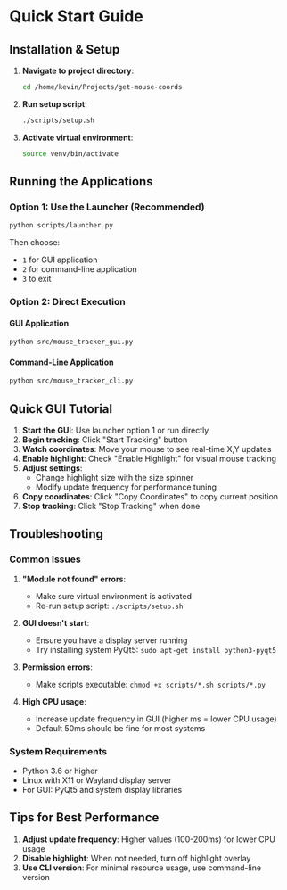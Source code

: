 # Quick Start Guide

## Installation & Setup

1. **Navigate to project directory**:
   ```bash
   cd /home/kevin/Projects/get-mouse-coords
   ```

2. **Run setup script**:
   ```bash
   ./scripts/setup.sh
   ```

3. **Activate virtual environment**:
   ```bash
   source venv/bin/activate
   ```

## Running the Applications

### Option 1: Use the Launcher (Recommended)
```bash
python scripts/launcher.py
```
Then choose:
- `1` for GUI application
- `2` for command-line application
- `3` to exit

### Option 2: Direct Execution

#### GUI Application
```bash
python src/mouse_tracker_gui.py
```

#### Command-Line Application
```bash
python src/mouse_tracker_cli.py
```

## Quick GUI Tutorial

1. **Start the GUI**: Use launcher option 1 or run directly
2. **Begin tracking**: Click "Start Tracking" button
3. **Watch coordinates**: Move your mouse to see real-time X,Y updates
4. **Enable highlight**: Check "Enable Highlight" for visual mouse tracking
5. **Adjust settings**: 
   - Change highlight size with the size spinner
   - Modify update frequency for performance tuning
6. **Copy coordinates**: Click "Copy Coordinates" to copy current position
7. **Stop tracking**: Click "Stop Tracking" when done

## Troubleshooting

### Common Issues

1. **"Module not found" errors**:
   - Make sure virtual environment is activated
   - Re-run setup script: `./scripts/setup.sh`

2. **GUI doesn't start**:
   - Ensure you have a display server running
   - Try installing system PyQt5: `sudo apt-get install python3-pyqt5`

3. **Permission errors**:
   - Make scripts executable: `chmod +x scripts/*.sh scripts/*.py`

4. **High CPU usage**:
   - Increase update frequency in GUI (higher ms = lower CPU usage)
   - Default 50ms should be fine for most systems

### System Requirements
- Python 3.6 or higher
- Linux with X11 or Wayland display server
- For GUI: PyQt5 and system display libraries

## Tips for Best Performance

1. **Adjust update frequency**: Higher values (100-200ms) for lower CPU usage
2. **Disable highlight**: When not needed, turn off highlight overlay
3. **Use CLI version**: For minimal resource usage, use command-line version
